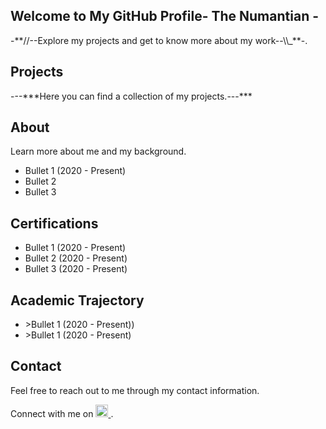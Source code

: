 <!DOCTYPE html>
<html lang="en">
    </header>
    <section class="showcase">
        <div class="container">
            <h1>Welcome to My GitHub Profile- The Numantian - </h1>
            <p>-**//--Explore my projects and get to know more about my work--\\_**-.</p>
        </div>
    </section>
    <section class="content">
        <div class="container">
            <h2 id="--projects--">Projects</h2>
            <p>---***Here you can find a collection of my projects.---***</p>
            <h2 id="about">About</h2>
            <p>Learn more about me and my background.</p>
            <ul>
                <li>Bullet 1 (2020 - Present)</li>
                <li>Bullet 2</li>
                <li>Bullet 3</li>
            </ul>
            <h2 id="certifications">Certifications</h2>
            <ul>
                <li>Bullet 1 (2020 - Present)</li>
                <li>Bullet 2 (2020 - Present)</li>
                <li>Bullet 3 (2020 - Present)</li>
            </ul>
            <h2 id="academic">Academic Trajectory</h2>
            <ul>
                <li>>Bullet 1 (2020 - Present))</li>
                <li>>Bullet 1 (2020 - Present)</li>
            </ul>
            <h2 id="contact">Contact</h2>
            <p>Feel free to reach out to me through my contact information.</p>
            <p>Connect with me on 
                <a href="https://www.linkedin.com/in/marianosancheznavalpotro/" target="_blank">
                    <img src="https://image.flaticon.com/icons/png/512/174/174857.png" alt="LinkedIn" style="width:20px;height:20px;">
                </a>.
            </p>
        </div>
    </section>
</body>
</html>
